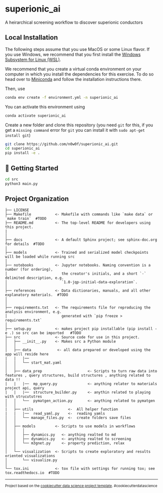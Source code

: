 superionic_ai
==============================




A heirarchical screening workflow to discover superionic conductors


## Local Installation

The following steps assume that you use MacOS or some Linux flavor. If you use Windows, we recommend that you first install the [Windows Subsystem for Linux (WSL)](https://docs.microsoft.com/en-us/windows/wsl/install-win10).


We recommend that you create a virtual conda environment on your computer in which you install the dependencies for this exercise. To do so head over to [Miniconda](https://docs.conda.io/en/latest/miniconda.html) and follow the installation instructions there.

Then, use

```bash
conda env create -f environment.yml -n superionic_ai
```

You can activate this environment using

```bash
conda activate superionic_ai
```


Create a new folder and clone this repository (you need `git` for this, if you get a `missing command` error for `git` you can install it with `sudo apt-get install git`)

```bash
git clone https://github.com/n0w0f/superionic_ai.git
cd superionic_ai
pip install -e .
```


## 💪 Getting Started

```bash
cd src
python3 main.py
```

Project Organization
------------

    ├── LICENSE
    ├── Makefile           <- Makefile with commands like `make data` or `make train`  #TODO
    ├── README.md          <- The top-level README for developers using this project.
    |
    │
    ├── docs               <- A default Sphinx project; see sphinx-doc.org for details  #TODO
    │
    ├── models             <- Trained and serialized model checkpoints will be loaded while running src 
    │
    ├── notebooks          <- Jupyter notebooks. Naming convention is a number (for ordering),
    │                         the creator's initials, and a short `-` delimited description, e.g.
    │                         `1.0-jqp-initial-data-exploration`.
    │
    ├── references         <- Data dictionaries, manuals, and all other explanatory materials.  #TODO
    │
    │
    ├── requirements.txt   <- The requirements file for reproducing the analysis environment, e.g.
    │                         generated with `pip freeze > requirements.txt`
    │
    ├── setup.py           <- makes project pip installable (pip install -e .) so src can be imported   #TODO
    ├── src                <- Source code for use in this project.
    │   ├── __init__.py    <- Makes src a Python module
    │   │
    │   ├── data            <- all data prepared or developed using the app will reside here
    |   |   |──          
    │   │   └── start_mat.yaml  
    │   │
    │   ├── data_prep                     <- Scripts to turn raw data into features , query structures, build structures , anything related to data !!
    |   |   |──  mp_query.py              <- anything relater to materials project api, query
    |   |   |──  structure_builder.py     <- anythin related to playing with strucututres
    │   │   └──  pymatgen_action.py       <- anything related to pymatgen 
    │   │
    |   ├── utils                <-  All helper function
    |   |   |──  read_yaml.py    <-  reading yamls
    │   │   └── manage_files.py  <-  create folders save files 
    │   │
    │   ├── models         <- Scripts to use models in workflows
    │   │   │                 
    │   │   ├── dynamics.py   <- anything realted to md
    │   │   ├── dynamics.py   <- anything realted to screening
    │   │   └── m3gnet.py     <- property prediction, relax
    │   │
    │   └── visualization  <- Scripts to create exploratory and results oriented visualizations
    │       └── visualize.py
    │
    └── tox.ini            <- tox file with settings for running tox; see tox.readthedocs.io  #TODO


--------

<p><small>Project based on the <a target="_blank" href="https://drivendata.github.io/cookiecutter-data-science/">cookiecutter data science project template</a>. #cookiecutterdatascience</small></p>
